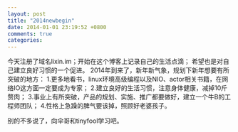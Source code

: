 ```yaml
---
layout: post
title: "2014newbegin"
date: 2014-01-01 23:19:52 +0800
comments: true
categories: 
---
```


今天注册了域名lixin.im；开始在这个博客上记录自己的生活点滴；
希望也是对自己建立良好习惯的一个促进。
2014年到来了，新年新气象，规划下新年想要有所突破的地方：
1.更多地看书，linux环境高级编程以及NIO、actor相关书籍，在网络IO这方面一定要成为专家；
2.建立良好的生活习惯，注意身体健康，减掉10斤赘肉；
3.事业上有所突破，产品的规划、实施、推广都要做好，建立一个牛B的工程师团队；
4.性格上急躁的脾气要该掉，照顾好老婆孩子。

别的不多说了，向伞哥和tinyfool学习吧。
